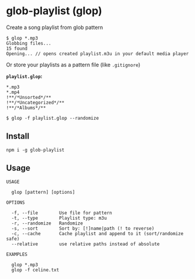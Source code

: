 # glob-playlist (glop)

Create a song playlist from glob pattern

```
$ glop *.mp3
Globbing files...
15 found
Opening... // opens created playlist.m3u in your default media player
```

Or store your playlists as a pattern file (like `.gitignore`)

**`playlist.glop`:**
```
*.mp3
*.mp4
!**/*Unsorted*/**
!**/*Uncategorized*/**
!**/*Albums*/**
```
```
$ glop -f playlist.glop --randomize
```

## Install

```
npm i -g glob-playlist
```

## Usage

```
USAGE

  glop [pattern] [options]

OPTIONS

  -f, --file        Use file for pattern
  -t, --type        Playlist type: m3u
  -r, --randomize   Randomize
  -s, --sort        Sort by: [!]name|path (! to reverse)
  -c, --cache       Cache playlist and append to it (sort/randomize safe)
  --relative        use relative paths instead of absolute

EXAMPLES

  glop *.mp3
  glop -f celine.txt
```

